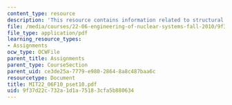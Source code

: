 ```yaml
---
content_type: resource
description: 'This resource contains information related to structural mechanics. '
file: /media/courses/22-06-engineering-of-nuclear-systems-fall-2010/9f37d22c732a1d1a75183cfa5b880634_MIT22_06F10_pset10.pdf
file_type: application/pdf
learning_resource_types:
- Assignments
ocw_type: OCWFile
parent_title: Assignments
parent_type: CourseSection
parent_uid: ce3de25a-7779-e980-2864-8a8c487baa6c
resourcetype: Document
title: MIT22_06F10_pset10.pdf
uid: 9f37d22c-732a-1d1a-7518-3cfa5b880634
---
```

